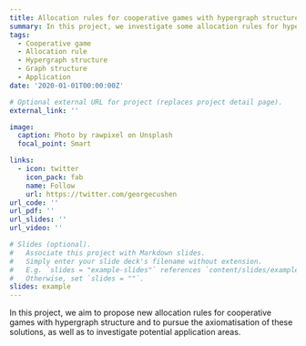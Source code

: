 ```yaml
---
title: Allocation rules for cooperative games with hypergraph structure
summary: In this project, we investigate some allocation rules for hypergraph games, which is short for cooperative games with hypergraph structure, including proposing and characterizing the allocation rules, as well as applications.
tags:
  - Cooperative game
  - Allocation rule
  - Hypergraph structure
  - Graph structure
  - Application
date: '2020-01-01T00:00:00Z'

# Optional external URL for project (replaces project detail page).
external_link: ''

image:
  caption: Photo by rawpixel on Unsplash
  focal_point: Smart

links:
  - icon: twitter
    icon_pack: fab
    name: Follow
    url: https://twitter.com/georgecushen
url_code: ''
url_pdf: ''
url_slides: ''
url_video: ''

# Slides (optional).
#   Associate this project with Markdown slides.
#   Simply enter your slide deck's filename without extension.
#   E.g. `slides = "example-slides"` references `content/slides/example-slides.md`.
#   Otherwise, set `slides = ""`.
slides: example
---
```


In this project, we aim to propose new allocation rules for cooperative games with hypergraph structure and to pursue the axiomatisation of these solutions, as well as to investigate potential application areas.

